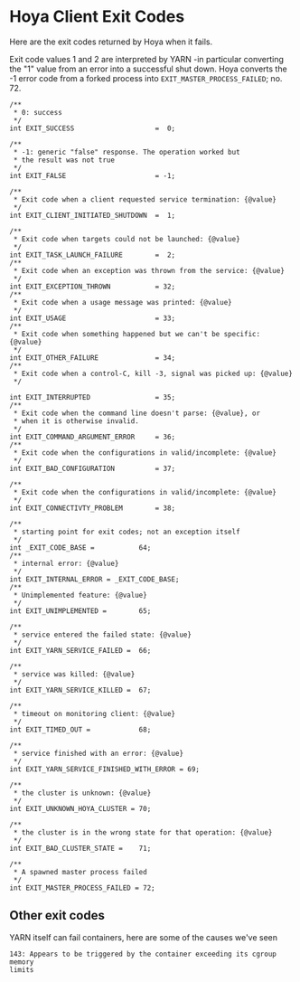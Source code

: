 <!---
~~ Licensed under the Apache License, Version 2.0 (the "License");
~~ you may not use this file except in compliance with the License.
~~ You may obtain a copy of the License at
~~
~~   http://www.apache.org/licenses/LICENSE-2.0
~~
~~ Unless required by applicable law or agreed to in writing, software
~~ distributed under the License is distributed on an "AS IS" BASIS,
~~ WITHOUT WARRANTIES OR CONDITIONS OF ANY KIND, either express or implied.
~~ See the License for the specific language governing permissions and
~~ limitations under the License. See accompanying LICENSE file.
-->

# Hoya Client Exit Codes

Here are the exit codes returned by Hoya when it fails.

Exit code values 1 and 2 are interpreted by YARN -in particular converting the
"1" value from an error into a successful shut down. Hoya
converts the -1 error code from a forked process into `EXIT_MASTER_PROCESS_FAILED`;
no. 72.


    /**
     * 0: success
     */
    int EXIT_SUCCESS                    =  0;
    
    /**
     * -1: generic "false" response. The operation worked but
     * the result was not true
     */
    int EXIT_FALSE                      = -1;
    
    /**
     * Exit code when a client requested service termination: {@value}
     */
    int EXIT_CLIENT_INITIATED_SHUTDOWN  =  1;
    
    /**
     * Exit code when targets could not be launched: {@value}
     */
    int EXIT_TASK_LAUNCH_FAILURE        =  2;
    /**
     * Exit code when an exception was thrown from the service: {@value}
     */
    int EXIT_EXCEPTION_THROWN           = 32;
    /**
     * Exit code when a usage message was printed: {@value}
     */
    int EXIT_USAGE                      = 33;
    /**
     * Exit code when something happened but we can't be specific: {@value}
     */
    int EXIT_OTHER_FAILURE              = 34;
    /**
     * Exit code when a control-C, kill -3, signal was picked up: {@value}
     */
                                  
    int EXIT_INTERRUPTED                = 35;
    /**
     * Exit code when the command line doesn't parse: {@value}, or
     * when it is otherwise invalid.
     */
    int EXIT_COMMAND_ARGUMENT_ERROR     = 36;
    /**
     * Exit code when the configurations in valid/incomplete: {@value}
     */
    int EXIT_BAD_CONFIGURATION          = 37;
   
    /**
     * Exit code when the configurations in valid/incomplete: {@value}
     */
    int EXIT_CONNECTIVTY_PROBLEM        = 38;
   
    /**
     * starting point for exit codes; not an exception itself
     */
    int _EXIT_CODE_BASE =           64;
    /**
     * internal error: {@value}
     */
    int EXIT_INTERNAL_ERROR = _EXIT_CODE_BASE;
    /**
     * Unimplemented feature: {@value}
     */
    int EXIT_UNIMPLEMENTED =        65;
  
    /**
     * service entered the failed state: {@value}
     */
    int EXIT_YARN_SERVICE_FAILED =  66;
  
    /**
     * service was killed: {@value}
     */
    int EXIT_YARN_SERVICE_KILLED =  67;
  
    /**
     * timeout on monitoring client: {@value}
     */
    int EXIT_TIMED_OUT =            68;
  
    /**
     * service finished with an error: {@value}
     */
    int EXIT_YARN_SERVICE_FINISHED_WITH_ERROR = 69;
  
    /**
     * the cluster is unknown: {@value}
     */
    int EXIT_UNKNOWN_HOYA_CLUSTER = 70;
  
    /**
     * the cluster is in the wrong state for that operation: {@value}
     */
    int EXIT_BAD_CLUSTER_STATE =    71;
  
    /**
     * A spawned master process failed 
     */
    int EXIT_MASTER_PROCESS_FAILED = 72;

  
## Other exit codes

YARN itself can fail containers, here are some of the causes we've seen


    143: Appears to be triggered by the container exceeding its cgroup memory
    limits
 